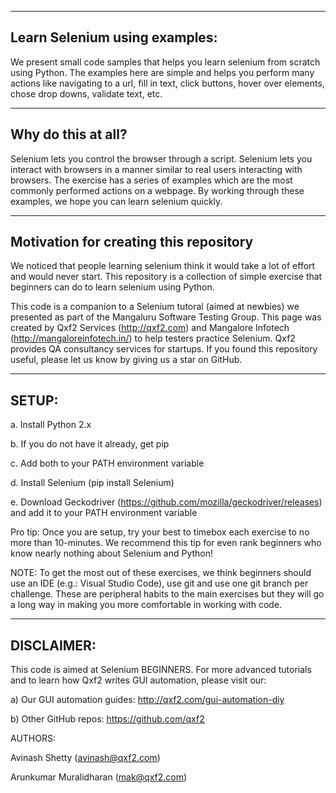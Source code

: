 --------
Learn Selenium using examples:
--------
We present small code samples that helps you learn selenium from scratch using Python. The examples here are simple and helps you perform many actions like navigating to a url, fill in text, click buttons, hover over elements, chose drop downs, validate text, etc.

--------
Why do this at all?
--------
Selenium lets you control the browser through a script. Selenium lets you interact with browsers in a manner similar to real users interacting with browsers. The exercise has a series of examples which are the most commonly performed actions on a webpage. By working through these examples, we hope you can learn selenium quickly.

--------
Motivation for creating this repository
--------
We noticed that people learning selenium think it would take a lot of effort and would never start. This repository is a collection of simple exercise that beginners can do to learn selenium using Python.

This code is a companion to a Selenium tutoral (aimed at newbies) we presented as part of the Mangaluru Software Testing Group. This page was created by Qxf2 Services (http://qxf2.com) and Mangalore Infotech (http://mangaloreinfotech.in/) to help testers practice Selenium. Qxf2 provides QA consultancy services for startups. If you found this repository useful, please let us know by giving us a star on GitHub.

--------
SETUP:
--------
a. Install Python 2.x

b. If you do not have it already, get pip

c. Add both to your PATH environment variable

d. Install Selenium (pip install Selenium)

e. Download Geckodriver (https://github.com/mozilla/geckodriver/releases) and add it to your PATH environment variable

Pro tip: Once you are setup, try your best to timebox each exercise to no more than 10-minutes. We recommend this tip for even rank beginners who know nearly nothing about Selenium and Python!

NOTE: To get the most out of these exercises, we think beginners should use an IDE (e.g.: Visual Studio Code), use git and use one git branch per challenge. These are peripheral habits to the main exercises but they will go a long way in making you more comfortable in working with code.

--------
DISCLAIMER:
--------

This code is aimed at Selenium BEGINNERS. For more advanced tutorials and to learn how Qxf2 writes GUI automation, please visit our:

a) Our GUI automation guides: http://qxf2.com/gui-automation-diy

b) Other GitHub repos: https://github.com/qxf2

AUTHORS:

Avinash Shetty (avinash@qxf2.com)

Arunkumar Muralidharan (mak@qxf2.com)